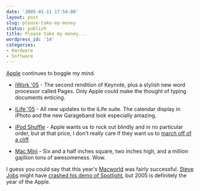 ```yaml
---
date: '2005-01-11 17:54:00'
layout: post
slug: please-take-my-money
status: publish
title: Please take my money...
wordpress_id: '14'
categories:
- Hardware
- Software
---
```


[Apple](http://www.apple.com/) continues to boggle my mind.



	
  * [iWork '05](http://www.apple.com/iwork/) - The second rendition of Keynote, plus a stylish new word processor called Pages.  Only Apple could make the thought of typing documents enticing.

	
  * [iLife '05](http://www.apple.com/ilife/) - All new updates to the iLife suite.  The calendar display in iPhoto and the new Garageband look especially amazing.

	
  * [iPod Shuffle](http://www.apple.com/ipodshuffle/) - Apple wants us to rock out blindly and in no particular order, but at that price, I don't really care if they want us to [march off of a cliff](http://lemmings.deinonych.com/).

	
  * [Mac Mini](http://www.apple.com/macmini/) - Six and a half inches square, two inches high, and a million gajillion tons of awesomeness.  Wow.


I guess you could say that this year's [Macworld](http://www.macworld.com/) was fairly successful.  [Steve Jobs](http://www.apple.com/pr/bios/jobs.html) might have [crashed his demo of Spotlight](http://stream.apple.akadns.net/), but 2005 is definitely the year of the Apple.
